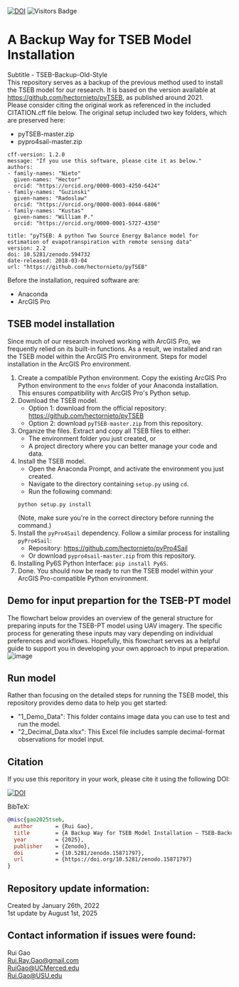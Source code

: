 [![DOI](https://zenodo.org/badge/452388873.svg)](https://doi.org/10.5281/zenodo.15871796)
![Visitors Badge](https://visitor-badge.laobi.icu/badge?page_id=RuiGao9.Group_Materials)<br>

# A Backup Way for TSEB Model Installation 
Subtitle - TSEB-Backup-Old-Style <br>
This repository serves as a backup of the previous method used to install the TSEB model for our research. It is based on the version available at https://github.com/hectornieto/pyTSEB, as published around 2021.<br>
Please consider citing the original work as referenced in the included CITATION.cff file below.
The original setup included two key folders, which are preserved here:
- pyTSEB-master.zip
- pypro4sail-master.zip
```
cff-version: 1.2.0
message: "If you use this software, please cite it as below."
authors:
- family-names: "Nieto"
  given-names: "Hector"
  orcid: "https://orcid.org/0000-0003-4250-6424"
- family-names: "Guzinski"
  given-names: "Radoslaw"
  orcid: "https://orcid.org/0000-0003-0044-6806"
- family-names: "Kustas"
  given-names: "William P."
  orcid: "https://orcid.org/0000-0001-5727-4350"

title: "pyTSEB: A python Two Source Energy Balance model for estimation of evapotranspiration with remote sensing data"
version: 2.2
doi: 10.5281/zenodo.594732
date-released: 2018-03-04
url: "https://github.com/hectornieto/pyTSEB"
```

Before the installation, required software are: <br>
- Anaconda
- ArcGIS Pro <br>

## TSEB model installation
Since much of our research involved working with ArcGIS Pro, we frequently relied on its built-in functions. As a result, we installed and ran the TSEB model within the ArcGIS Pro environment.
Steps for model installation in the ArcGIS Pro environment.
1. Create a compatible Python environment.
Copy the existing ArcGIS Pro Python environment to the `envs` folder of your Anaconda installation. This ensures compatibility with ArcGIS Pro's Python setup.
2. Download the TSEB model.
    - Option 1: download from the official repository: https://github.com/hectornieto/pyTSEB
    - Option 2: download `pyTSEB-master.zip` from this repository.
3. Organize the files.
Extract and copy all TSEB files to either:
    - The environment folder you just created, or
    - A project directory where you can better manage your code and data.
4. Install the TSEB model.
    - Open the Anaconda Prompt, and activate the environment you just created.
    - Navigate to the directory containing `setup.py` using `cd`.
    - Run the following command:
    ```
    python setup.py install
    ```
    (Note, make sure you're in the correct directory before running the command.)
5. Install the `pyPro4Sail` dependency.
Follow a similar process for installing `pyPro4Sail`:
    - Repository: https://github.com/hectornieto/pyPro4Sail
    - Or download `pypro4sail-master.zip` from this repository.
6. Installing Py6S Python Interface: `pip install Py6S`.
7. Done.
You should now be ready to run the TSEB model within your ArcGIS Pro-compatible Python environment.

## Demo for input prepartion for the TSEB-PT model
The flowchart below provides an overview of the general structure for preparing inputs for the TSEB-PT model using UAV imagery. The specific process for generating these inputs may vary depending on individual preferences and workflows. Hopefully, this flowchart serves as a helpful guide to support you in developing your own approach to input preparation.
![image](https://user-images.githubusercontent.com/51354367/153303524-212734e0-a07b-4169-a4ea-f63a83727422.png)

## Run model
Rather than focusing on the detailed steps for running the TSEB model, this repository provides demo data to help you get started:
- "1_Demo_Data": This folder contains image data you can use to test and run the model.
- "2_Decimal_Data.xlsx": This Excel file includes sample decimal-format observations for model input.

## Citation
If you use this reporitory in your work, please cite it using the following DOI:

[![DOI](https://zenodo.org/badge/DOI/10.5281/zenodo.15871797.svg)](https://doi.org/10.5281/zenodo.15871797)

BibTeX:
```bibtex
@misc{gao2025tseb,
  author       = {Rui Gao},
  title        = {A Backup Way for TSEB Model Installation – TSEB-Backup-Old-Style},
  year         = {2025},
  publisher    = {Zenodo},
  doi          = {10.5281/zenodo.15871797},
  url          = {https://doi.org/10.5281/zenodo.15871797}
}
```

## Repository update information:
Created by January 26th, 2022 <br>
1st update by August 1st, 2025 <br>

## Contact information if issues were found:
Rui Gao<br>
Rui.Ray.Gao@gmail.com<br>
RuiGao@UCMerced.edu<br>
Rui.Gao@USU.edu
